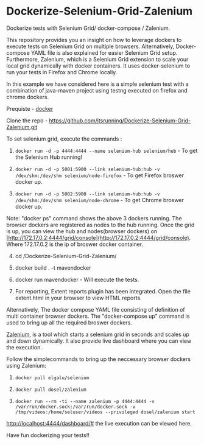 # Dockerize-Selenium-Grid-Zalenium

Dockerize tests with Selenium Grid/ docker-compose / Zalenium.

This repository provides you an insight on how to leverage dockers to execute tests on Selenium Grid on multiple browsers. Alternatively, Docker-compose YAML file is also explained for easier Selenium Grid setup. Furthermore, Zalenium, which is a Selenium Grid extension to scale your local grid dynamically with docker containers. It uses docker-selenium to run your tests in Firefox and Chrome locally.

In this example we have considered here is a simple selenium test with a combination of java-maven project using testng executed on firefox and chrome dockers.

Prequiste - [docker](https://www.docker.com/products/docker-desktop)

Clone the repo - https://github.com/itsrunning/Dockerize-Selenium-Grid-Zalenium.git

To set selenium grid, execute the commands :

1.  `docker run -d -p 4444:4444 --name selenium-hub selenium/hub` - To get the Selenium Hub running!

2.  `docker run -d -p 5001:5900 --link selenium-hub:hub -v /dev/shm:/dev/shm selenium/node-firefox` - To get Firefox broswer docker up.

3.  `docker run -d -p 5002:5900 --link selenium-hub:hub -v /dev/shm:/dev/shm selenium/node-chrome` - To get Chrome broswer docker up.


Note: "docker ps" command shows the above 3 dockers running. The browser dockers are registered as nodes to the hub running. Once the grid is up, you can view the hub and nodes(browser dockers) on  [http://172.17.0.2:4444/grid/console](http://172.17.0.2:4444/grid/console). Where 172.17.0.2 is the ip of broswer docker container.

4.  cd /Dockerize-Selenium-Grid-Zalenium/

5.  docker build . -t mavendocker

6.  docker run mavendocker - Will execute the tests.

7.  For reporting, Extent reports plugin has been integrated. Open the file extent.html in your browser to view HTML reports.


Alternatively, The docker compose YAML file consisting of definition of multi container browser dockers. The "docker-compose up" command is used to bring up all the required broswer dockers.

[Zalenium](https://github.com/zalando/zalenium), is a tool which starts a selenium grid in seconds and scales up and down dynamically. It also provide live dashboard where you can view the execution.

Follow the simplecommands to bring up the neccessary browser dockers using Zalenium:

1. `docker pull elgalu/selenium`

2. `docker pull dosel/zalenium`

3. `docker run --rm -ti --name zalenium -p 4444:4444
-v /var/run/docker.sock:/var/run/docker.sock
-v /tmp/videos:/home/seluser/videos
--privileged dosel/zalenium start`


[http://localhost:4444/dashboard/#](http://localhost:4444/dashboard/#)  the live execution can be viewed here.

Have fun dockerizing your tests!!